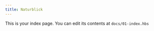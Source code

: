 ```yaml
---
title: Naturblick
---
```


This is your index page. You can edit its contents at `docs/01-index.hbs`
